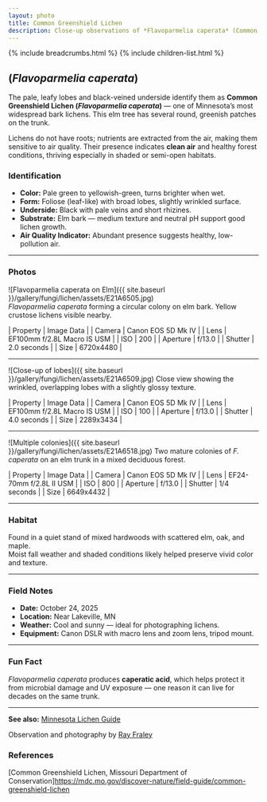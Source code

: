 ```yaml
---
layout: photo
title: Common Greenshield Lichen
description: Close-up observations of *Flavoparmelia caperata* (Common Greenshield Lichen) on an elm tree in Minnesota.
---
```


{% include breadcrumbs.html %}
{% include children-list.html %}

## (*Flavoparmelia caperata*)

The pale, leafy lobes and black-veined underside identify them as **Common Greenshield Lichen (*Flavoparmelia caperata*)** — one of Minnesota’s most widespread bark lichens. This elm tree has several round, greenish patches on the trunk.

Lichens do not have roots; nutrients are extracted from the air, making them sensitive to air quality. Their presence indicates **clean air** and healthy forest conditions, thriving especially in shaded or semi-open habitats.

### Identification

- **Color:** Pale green to yellowish-green, turns brighter when wet.
- **Form:** Foliose (leaf-like) with broad lobes, slightly wrinkled surface.  
- **Underside:** Black with pale veins and short rhizines.  
- **Substrate:** Elm bark — medium texture and neutral pH support good lichen growth.
- **Air Quality Indicator:** Abundant presence suggests healthy, low-pollution air.

---

### Photos

![Flavoparmelia caperata on Elm]({{ site.baseurl }}/gallery/fungi/lichen/assets/E21A6505.jpg)  
*Flavoparmelia caperata* forming a circular colony on elm bark. Yellow crustose lichens visible nearby.

| Property | Image Data |
| Camera | Canon EOS 5D Mk IV |
| Lens | EF100mm f/2.8L Macro IS USM |
| ISO | 200 |
| Aperture | f/13.0 |
| Shutter | 2.0 seconds |
| Size | 6720x4480 |

---

![Close-up of lobes]({{ site.baseurl }}/gallery/fungi/lichen/assets/E21A6509.jpg)
Close view showing the wrinkled, overlapping lobes with a slightly glossy texture.

| Property | Image Data |
| Camera | Canon EOS 5D Mk IV |
| Lens | EF100mm f/2.8L Macro IS USM |
| ISO | 100 |
| Aperture | f/13.0 |
| Shutter | 4.0 seconds |
| Size | 2289x3434 |

---

![Multiple colonies]({{ site.baseurl }}/gallery/fungi/lichen/assets/E21A6518.jpg)
Two mature colonies of *F. caperata* on an elm trunk in a mixed deciduous forest.

| Property | Image Data |
| Camera | Canon EOS 5D Mk IV |
| Lens | EF24-70mm f/2.8L II USM |
| ISO | 800 |
| Aperture | f/13.0 |
| Shutter | 1/4 seconds |
| Size | 6649x4432 |

---

### Habitat

Found in a quiet stand of mixed hardwoods with scattered elm, oak, and maple.  
Moist fall weather and shaded conditions likely helped preserve vivid color and texture.

---

### Field Notes

- **Date:** October 24, 2025  
- **Location:** Near Lakeville, MN  
- **Weather:** Cool and sunny — ideal for photographing lichens.  
- **Equipment:** Canon DSLR with macro lens and zoom lens, tripod mount.  

---

### Fun Fact

*Flavoparmelia caperata* produces **caperatic acid**, which helps protect it from microbial damage and UV exposure — one reason it can live for decades on the same trunk.

---
**See also:** [Minnesota Lichen Guide](/field-notes/minnesota-lichen-guide/)

Observation and photography by [Ray Fraley](https://www.rayfraley.com)

### References

[Common Greenshield Lichen, Missouri Department of Conservation]<https://mdc.mo.gov/discover-nature/field-guide/common-greenshield-lichen>

